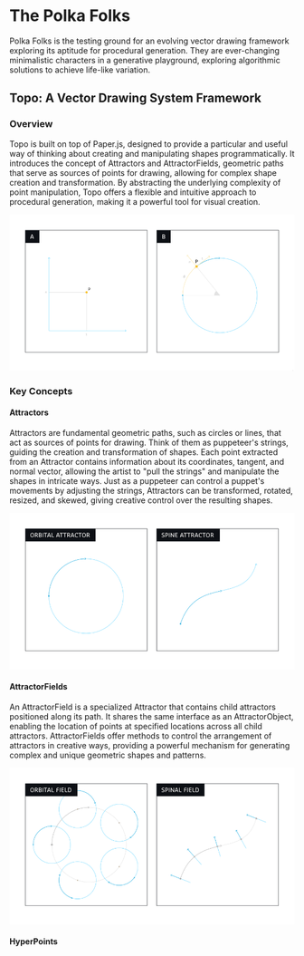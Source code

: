 # The Polka Folks

Polka Folks is the testing ground for an evolving vector drawing framework exploring its aptitude for procedural generation.
They are ever-changing minimalistic characters in a generative playground, exploring algorithmic solutions to achieve life-like variation.

## Topo: A Vector Drawing System Framework

### Overview

Topo is built on top of Paper.js, designed to provide a particular and useful way of thinking about creating and manipulating shapes programmatically. It introduces the concept of Attractors and AttractorFields, geometric paths that serve as sources of points for drawing, allowing for complex shape creation and transformation. By abstracting the underlying complexity of point manipulation, Topo offers a flexible and intuitive approach to procedural generation, making it a powerful tool for visual creation.

![Framework Concept Diagram](/docs/assets/concept-diagram.png)

### Key Concepts

#### Attractors

Attractors are fundamental geometric paths, such as circles or lines, that act as sources of points for drawing. Think of them as puppeteer's strings, guiding the creation and transformation of shapes. Each point extracted from an Attractor contains information about its coordinates, tangent, and normal vector, allowing the artist to "pull the strings" and manipulate the shapes in intricate ways. Just as a puppeteer can control a puppet's movements by adjusting the strings, Attractors can be transformed, rotated, resized, and skewed, giving creative control over the resulting shapes.

![Attractor Concept Diagram](/docs/assets/attractor-diagram.png)

#### AttractorFields

An AttractorField is a specialized Attractor that contains child attractors positioned along its path. It shares the same interface as an AttractorObject, enabling the location of points at specified locations across all child attractors. AttractorFields offer methods to control the arrangement of attractors in creative ways, providing a powerful mechanism for generating complex and unique geometric shapes and patterns.

![Attractor Field Concept Diagram](/docs/assets/field-diagram.png)

#### HyperPoints

